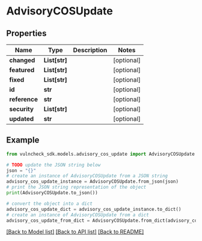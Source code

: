 # AdvisoryCOSUpdate


## Properties

Name | Type | Description | Notes
------------ | ------------- | ------------- | -------------
**changed** | **List[str]** |  | [optional] 
**featured** | **List[str]** |  | [optional] 
**fixed** | **List[str]** |  | [optional] 
**id** | **str** |  | [optional] 
**reference** | **str** |  | [optional] 
**security** | **List[str]** |  | [optional] 
**updated** | **str** |  | [optional] 

## Example

```python
from vulncheck_sdk.models.advisory_cos_update import AdvisoryCOSUpdate

# TODO update the JSON string below
json = "{}"
# create an instance of AdvisoryCOSUpdate from a JSON string
advisory_cos_update_instance = AdvisoryCOSUpdate.from_json(json)
# print the JSON string representation of the object
print(AdvisoryCOSUpdate.to_json())

# convert the object into a dict
advisory_cos_update_dict = advisory_cos_update_instance.to_dict()
# create an instance of AdvisoryCOSUpdate from a dict
advisory_cos_update_from_dict = AdvisoryCOSUpdate.from_dict(advisory_cos_update_dict)
```
[[Back to Model list]](../README.md#documentation-for-models) [[Back to API list]](../README.md#documentation-for-api-endpoints) [[Back to README]](../README.md)


